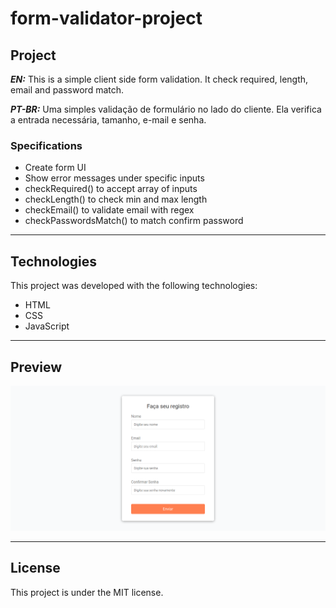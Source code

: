 # form-validator-project

## Project

***EN:*** This is a simple client side form validation. It check required, length, email and password match.

***PT-BR:*** Uma simples validação de formulário no lado do cliente. Ela verifica a entrada necessária, tamanho, e-mail e senha.

### Specifications
- Create form UI
- Show error messages under specific inputs
- checkRequired() to accept array of inputs
- checkLength() to check min and max length
- checkEmail() to validate email with regex
- checkPasswordsMatch() to match confirm password
***

## Technologies

This project was developed with the following technologies:

- HTML
- CSS
- JavaScript
***
 
## Preview
![preview](preview.png)
***

## License

This project is under the MIT license.
